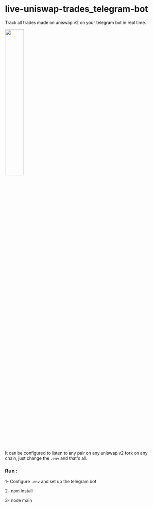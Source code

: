 # live-uniswap-trades_telegram-bot

Track all trades made on uniswap v2 on your telegram bot in real time.

<img src="https://user-images.githubusercontent.com/63697034/139604999-52ba0cda-4560-4f42-ab71-b360539ef0a9.jpg" width=35% height=35%>
 
It can be configured to listen to any pair on any uniswap v2 fork on any chain, just change the `.env` and that's all.

### Run :
1- Configure `.env` and set up the telegram bot

2- npm install

3- node main

